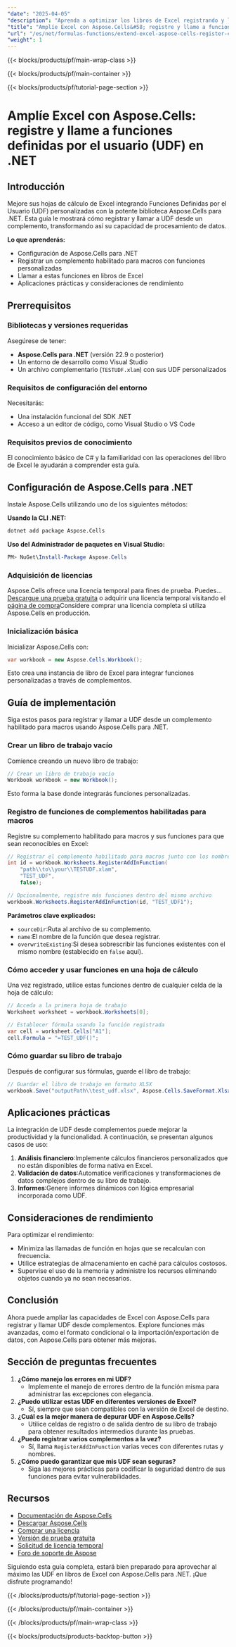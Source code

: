 ```yaml
---
"date": "2025-04-05"
"description": "Aprenda a optimizar los libros de Excel registrando y llamando UDF con Aspose.Cells para .NET. Domine las funciones personalizadas y aumente la eficiencia de su procesamiento de datos."
"title": "Amplíe Excel con Aspose.Cells&#58; registre y llame a funciones definidas por el usuario (UDF) en .NET"
"url": "/es/net/formulas-functions/extend-excel-aspose-cells-register-call-udfs/"
"weight": 1
---
```


{{< blocks/products/pf/main-wrap-class >}}

{{< blocks/products/pf/main-container >}}

{{< blocks/products/pf/tutorial-page-section >}}


# Amplíe Excel con Aspose.Cells: registre y llame a funciones definidas por el usuario (UDF) en .NET

## Introducción

Mejore sus hojas de cálculo de Excel integrando Funciones Definidas por el Usuario (UDF) personalizadas con la potente biblioteca Aspose.Cells para .NET. Esta guía le mostrará cómo registrar y llamar a UDF desde un complemento, transformando así su capacidad de procesamiento de datos.

**Lo que aprenderás:**
- Configuración de Aspose.Cells para .NET
- Registrar un complemento habilitado para macros con funciones personalizadas
- Llamar a estas funciones en libros de Excel
- Aplicaciones prácticas y consideraciones de rendimiento

## Prerrequisitos

### Bibliotecas y versiones requeridas
Asegúrese de tener:
- **Aspose.Cells para .NET** (versión 22.9 o posterior)
- Un entorno de desarrollo como Visual Studio
- Un archivo complementario (`TESTUDF.xlam`) con sus UDF personalizados

### Requisitos de configuración del entorno
Necesitarás:
- Una instalación funcional del SDK .NET
- Acceso a un editor de código, como Visual Studio o VS Code

### Requisitos previos de conocimiento
El conocimiento básico de C# y la familiaridad con las operaciones del libro de Excel le ayudarán a comprender esta guía.

## Configuración de Aspose.Cells para .NET

Instale Aspose.Cells utilizando uno de los siguientes métodos:

**Usando la CLI .NET:**
```bash
dotnet add package Aspose.Cells
```

**Uso del Administrador de paquetes en Visual Studio:**
```powershell
PM> NuGet\Install-Package Aspose.Cells
```

### Adquisición de licencias
Aspose.Cells ofrece una licencia temporal para fines de prueba. Puedes... [Descargue una prueba gratuita](https://releases.aspose.com/cells/net/) o adquirir una licencia temporal visitando el [página de compra](https://purchase.aspose.com/temporary-license/)Considere comprar una licencia completa si utiliza Aspose.Cells en producción.

### Inicialización básica
Inicializar Aspose.Cells con:
```csharp
var workbook = new Aspose.Cells.Workbook();
```
Esto crea una instancia de libro de Excel para integrar funciones personalizadas a través de complementos.

## Guía de implementación
Siga estos pasos para registrar y llamar a UDF desde un complemento habilitado para macros usando Aspose.Cells para .NET.

### Crear un libro de trabajo vacío
Comience creando un nuevo libro de trabajo:
```csharp
// Crear un libro de trabajo vacío
Workbook workbook = new Workbook();
```
Esto forma la base donde integrarás funciones personalizadas.

### Registro de funciones de complementos habilitadas para macros
Registre su complemento habilitado para macros y sus funciones para que sean reconocibles en Excel:
```csharp
// Registrar el complemento habilitado para macros junto con los nombres de funciones
int id = workbook.Worksheets.RegisterAddInFunction(
    "path\\to\\your\\TESTUDF.xlam", 
    "TEST_UDF",
    false);

// Opcionalmente, registre más funciones dentro del mismo archivo
workbook.Worksheets.RegisterAddInFunction(id, "TEST_UDF1");
```

**Parámetros clave explicados:**
- `sourceDir`:Ruta al archivo de su complemento.
- `name`:El nombre de la función que desea registrar.
- `overwriteExisting`:Si desea sobrescribir las funciones existentes con el mismo nombre (establecido en `false` aquí).

### Cómo acceder y usar funciones en una hoja de cálculo
Una vez registrado, utilice estas funciones dentro de cualquier celda de la hoja de cálculo:
```csharp
// Acceda a la primera hoja de trabajo
Worksheet worksheet = workbook.Worksheets[0];

// Establecer fórmula usando la función registrada
var cell = worksheet.Cells["A1"];
cell.Formula = "=TEST_UDF()";
```

### Cómo guardar su libro de trabajo
Después de configurar sus fórmulas, guarde el libro de trabajo:
```csharp
// Guardar el libro de trabajo en formato XLSX
workbook.Save("outputPath\\test_udf.xlsx", Aspose.Cells.SaveFormat.Xlsx);
```

## Aplicaciones prácticas
La integración de UDF desde complementos puede mejorar la productividad y la funcionalidad. A continuación, se presentan algunos casos de uso:
1. **Análisis financiero**:Implemente cálculos financieros personalizados que no están disponibles de forma nativa en Excel.
2. **Validación de datos**:Automatice verificaciones y transformaciones de datos complejos dentro de su libro de trabajo.
3. **Informes**:Genere informes dinámicos con lógica empresarial incorporada como UDF.

## Consideraciones de rendimiento
Para optimizar el rendimiento:
- Minimiza las llamadas de función en hojas que se recalculan con frecuencia.
- Utilice estrategias de almacenamiento en caché para cálculos costosos.
- Supervise el uso de la memoria y administre los recursos eliminando objetos cuando ya no sean necesarios.

## Conclusión
Ahora puede ampliar las capacidades de Excel con Aspose.Cells para registrar y llamar UDF desde complementos. Explore funciones más avanzadas, como el formato condicional o la importación/exportación de datos, con Aspose.Cells para obtener más mejoras.

## Sección de preguntas frecuentes
1. **¿Cómo manejo los errores en mi UDF?**
   - Implemente el manejo de errores dentro de la función misma para administrar las excepciones con elegancia.
2. **¿Puedo utilizar estas UDF en diferentes versiones de Excel?**
   - Sí, siempre que sean compatibles con la versión de Excel de destino.
3. **¿Cuál es la mejor manera de depurar UDF en Aspose.Cells?**
   - Utilice celdas de registro o de salida dentro de su libro de trabajo para obtener resultados intermedios durante las pruebas.
4. **¿Puedo registrar varios complementos a la vez?**
   - Sí, llama `RegisterAddInFunction` varias veces con diferentes rutas y nombres.
5. **¿Cómo puedo garantizar que mis UDF sean seguras?**
   - Siga las mejores prácticas para codificar la seguridad dentro de sus funciones para evitar vulnerabilidades.

## Recursos
- [Documentación de Aspose.Cells](https://reference.aspose.com/cells/net/)
- [Descargar Aspose.Cells](https://releases.aspose.com/cells/net/)
- [Comprar una licencia](https://purchase.aspose.com/buy)
- [Versión de prueba gratuita](https://releases.aspose.com/cells/net/)
- [Solicitud de licencia temporal](https://purchase.aspose.com/temporary-license/)
- [Foro de soporte de Aspose](https://forum.aspose.com/c/cells/9)

Siguiendo esta guía completa, estará bien preparado para aprovechar al máximo las UDF en libros de Excel con Aspose.Cells para .NET. ¡Que disfrute programando!


{{< /blocks/products/pf/tutorial-page-section >}}

{{< /blocks/products/pf/main-container >}}

{{< /blocks/products/pf/main-wrap-class >}}

{{< blocks/products/products-backtop-button >}}
